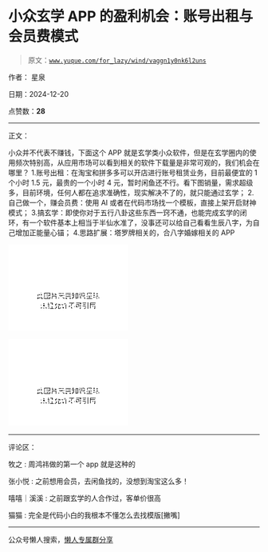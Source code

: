 # 小众玄学 APP 的盈利机会：账号出租与会员费模式

> 原文：[`www.yuque.com/for_lazy/wind/vaggn1y0nk6l2uns`](https://www.yuque.com/for_lazy/wind/vaggn1y0nk6l2uns)

作者： 星泉

日期：2024-12-20

点赞数：**28**

* * *

正文：

小众并不代表不赚钱，下面这个 APP 就是玄学类小众软件，但是在玄学圈内的使用频次特别高，从应用市场可以看到相关的软件下载量是非常可观的，我们机会在哪里？
1.账号出租：在淘宝和拼多多可以开店进行账号租赁业务，目前最便宜的 1 个小时 1.5 元，最贵的一个小时 4 元，暂时闲鱼还不行。看下图销量，需求超级多，目前环境，任何人都在追求准确性，现实解决不了的，就只能通过玄学；
2.自己做一个，赚会员费：使用 AI 或者在代码市场找一个模板，直接上架开启财神模式；
3.搞玄学：即使你对于五行八卦这些东西一窍不通，也能完成玄学的闭环，有一个软件基本上相当于半仙水准了，没事还可以给自己看看生辰八字，为自己增加正能量心锚；
4.思路扩展：塔罗牌相关的，合八字婚嫁相关的 APP

![](img/f81f466810a476d161c3d356a2b3e6bd.png "None")

![](img/c82b50d1db7967ec0637b1c30c6fcaf3.png "None")

* * *

评论区：

牧之 : 周鸿祎做的第一个 app 就是这种的

张小悦 : 之前想用会员，去闲鱼找的，没想到淘宝这么多！

嘻嘻｜溪溪 : 之前跟玄学的人合作过，客单价很高

猫猫 : 完全是代码小白的我根本不懂怎么去找模版[撇嘴]

* * *

公众号懒人搜索，[懒人专属群分享](https://lazybook.fun/#/blog/group)